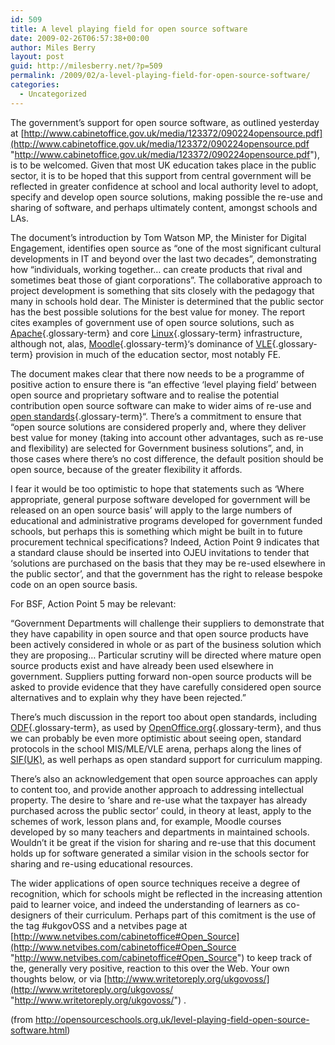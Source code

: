 ```yaml
---
id: 509
title: A level playing field for open source software
date: 2009-02-26T06:57:38+00:00
author: Miles Berry
layout: post
guid: http://milesberry.net/?p=509
permalink: /2009/02/a-level-playing-field-for-open-source-software/
categories:
  - Uncategorized
---
```

The government&#8217;s support for open source software, as outlined yesterday at [http://www.cabinetoffice.gov.uk/media/123372/090224opensource.pdf](http://www.cabinetoffice.gov.uk/media/123372/090224opensource.pdf "http://www.cabinetoffice.gov.uk/media/123372/090224opensource.pdf"), is to be welcomed. Given that most UK education takes place in the public sector, it is to be hoped that this support from central government will be reflected in greater confidence at school and local authority level to adopt, specify and develop open source solutions, making possible the re-use and sharing of software, and perhaps ultimately content, amongst schools and LAs.<!--more-->

The document&#8217;s introduction by Tom Watson MP, the Minister for Digital Engagement, identifies open source as &#8220;one of the most significant cultural developments in IT and beyond over the last two decades&#8221;, demonstrating how &#8220;individuals, working together&#8230; can create products that rival and sometimes beat those of giant corporations&#8221;. The collaborative approach to project development is something that sits closely with the pedagogy that many in schools hold dear. The Minister is determined that the public sector has the best possible solutions for the best value for money. The report cites examples of government use of open source solutions, such as [Apache](http://opensourceschools.org.uk/system-tools/lamp/apache){.glossary-term} and core [Linux](http://opensourceschools.org.uk/system-tools/gnulinux/linux){.glossary-term} infrastructure, although not, alas, [Moodle](http://opensourceschools.org.uk/web-based-applications/moodle){.glossary-term}&#8216;s dominance of [VLE](http://opensourceschools.org.uk/glossary/term/108){.glossary-term} provision in much of the education sector, most notably FE.

The document makes clear that there now needs to be a programme of positive action to ensure there is &#8220;an effective &#8216;level playing field&#8217; between open source and proprietary software and to realise the potential contribution open source software can make to wider aims of re-use and [open standards](http://opensourceschools.org.uk/glossary/term/87){.glossary-term}&#8220;. There&#8217;s a commitment to ensure that &#8220;open source solutions are considered properly and, where they deliver best value for money (taking into account other advantages, such as re-use and flexibility) are selected for Government business solutions&#8221;, and, in those cases where there&#8217;s no cost difference, the default position should be open source, because of the greater flexibility it affords.

I fear it would be too optimistic to hope that statements such as &#8216;Where appropriate, general purpose software developed for government will be released on an open source basis&#8217; will apply to the large numbers of educational and administrative programs developed for government funded schools, but perhaps this is something which might be built in to future procurement technical specifications? Indeed, Action Point 9 indicates that a standard clause should be inserted into OJEU invitations to tender that &#8216;solutions are purchased on the basis that they may be re-used elsewhere in the public sector&#8217;, and that the government has the right to release bespoke code on an open source basis.

For BSF, Action Point 5 may be relevant:
  
&#8220;Government Departments will challenge their suppliers to demonstrate that they have capability in open source and that open source products have been actively considered in whole or as part of the business solution which they are proposing&#8230; Particular scrutiny will be directed where mature open source products exist and have already been used elsewhere in government. Suppliers putting forward non-open source products will be asked to provide evidence that they have carefully considered open source alternatives and to explain why they have been rejected.&#8221;

There&#8217;s much discussion in the report too about open standards, including [ODF](http://opensourceschools.org.uk/glossary/term/86){.glossary-term}, as used by [OpenOffice.org](http://opensourceschools.org.uk/general-desktop-applications/openofficeorg){.glossary-term}, and thus we can probably be even more optimistic about seeing open, standard protocols in the school MIS/MLE/VLE arena, perhaps along the lines of [SIF(UK)](http://specification.sifinfo.org/Implementation/UK/1.1/), as well perhaps as open standard support for curriculum mapping.

There&#8217;s also an acknowledgement that open source approaches can apply to content too, and provide another approach to addressing intellectual property. The desire to &#8216;share and re-use what the taxpayer has already purchased across the public sector&#8217; could, in theory at least, apply to the schemes of work, lesson plans and, for example, Moodle courses developed by so many teachers and departments in maintained schools. Wouldn&#8217;t it be great if the vision for sharing and re-use that this document holds up for software generated a similar vision in the schools sector for sharing and re-using educational resources.

The wider applications of open source techniques receive a degree of recognition, which for schools might be reflected in the increasing attention paid to learner voice, and indeed the understanding of learners as co-designers of their curriculum. Perhaps part of this comitment is the use of the tag #ukgovOSS and a netvibes page at [http://www.netvibes.com/cabinetoffice#Open_Source](http://www.netvibes.com/cabinetoffice#Open_Source "http://www.netvibes.com/cabinetoffice#Open_Source") to keep track of the, generally very positive, reaction to this over the Web. Your own thoughts below, or via [http://www.writetoreply.org/ukgovoss/](http://www.writetoreply.org/ukgovoss/ "http://www.writetoreply.org/ukgovoss/") .

(from <http://opensourceschools.org.uk/level-playing-field-open-source-software.html>)